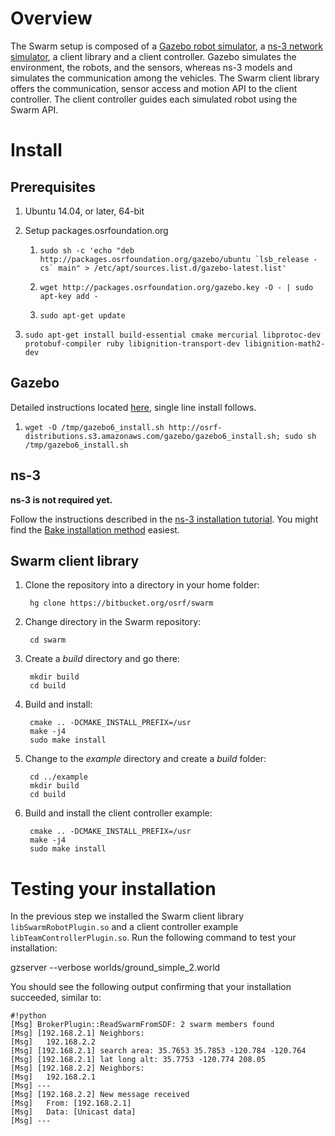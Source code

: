 # Overview

The Swarm setup is composed of a [Gazebo robot simulator](http://gazebosim.org), a [ns-3 network simulator](http://www.nsnam.org), a client library and a client controller. Gazebo simulates the environment, the robots, and the sensors, whereas ns-3 models and simulates the communication among the vehicles. The Swarm client library offers the communication, sensor access and motion API to the client controller. The client controller guides each simulated robot using the Swarm API.

# Install

## Prerequisites

1. Ubuntu 14.04, or later, 64-bit

1. Setup packages.osrfoundation.org

    1. ```sudo sh -c 'echo "deb http://packages.osrfoundation.org/gazebo/ubuntu `lsb_release -cs` main" > /etc/apt/sources.list.d/gazebo-latest.list'```

    1. `wget http://packages.osrfoundation.org/gazebo.key -O - | sudo apt-key add -`

    1. `sudo apt-get update`

1. `sudo apt-get install build-essential cmake mercurial libprotoc-dev protobuf-compiler ruby libignition-transport-dev libignition-math2-dev`

## Gazebo

Detailed instructions located [here](http://gazebosim.org/tutorials?tut=install_ubuntu&ver=6.0&cat=install), single line install follows.

1. `wget -O /tmp/gazebo6_install.sh http://osrf-distributions.s3.amazonaws.com/gazebo/gazebo6_install.sh; sudo sh /tmp/gazebo6_install.sh`

## ns-3

**ns-3 is not required yet.** 

Follow the instructions described in the [ns-3 installation tutorial](https://www.nsnam.org/wiki/Installation).  You might find the [Bake installation method](https://www.nsnam.org/wiki/Installation#Installation_with_Bake) easiest.

## Swarm client library

1. Clone the repository into a directory in your home folder:

        hg clone https://bitbucket.org/osrf/swarm


1. Change directory in the Swarm repository:

        cd swarm

1. Create a *build* directory and go there:

        mkdir build
        cd build

1. Build and install:

        cmake .. -DCMAKE_INSTALL_PREFIX=/usr
        make -j4
        sudo make install

1. Change to the *example* directory and create a *build* folder:

        cd ../example
        mkdir build
        cd build

1. Build and install the client controller example:

        cmake .. -DCMAKE_INSTALL_PREFIX=/usr
        make -j4
        sudo make install

# Testing your installation

In the previous step we installed the Swarm client library `libSwarmRobotPlugin.so` and a client controller example `libTeamControllerPlugin.so`. Run the following command to test your installation:

  gzserver --verbose worlds/ground_simple_2.world

You should see the following output confirming that your installation succeeded, similar to:

```
#!python
[Msg] BrokerPlugin::ReadSwarmFromSDF: 2 swarm members found
[Msg] [192.168.2.1] Neighbors:
[Msg] 	192.168.2.2
[Msg] [192.168.2.1] search area: 35.7653 35.7853 -120.784 -120.764
[Msg] [192.168.2.1] lat long alt: 35.7753 -120.774 208.05
[Msg] [192.168.2.2] Neighbors:
[Msg] 	192.168.2.1
[Msg] ---
[Msg] [192.168.2.2] New message received
[Msg] 	From: [192.168.2.1]
[Msg] 	Data: [Unicast data]
[Msg] ---
```
